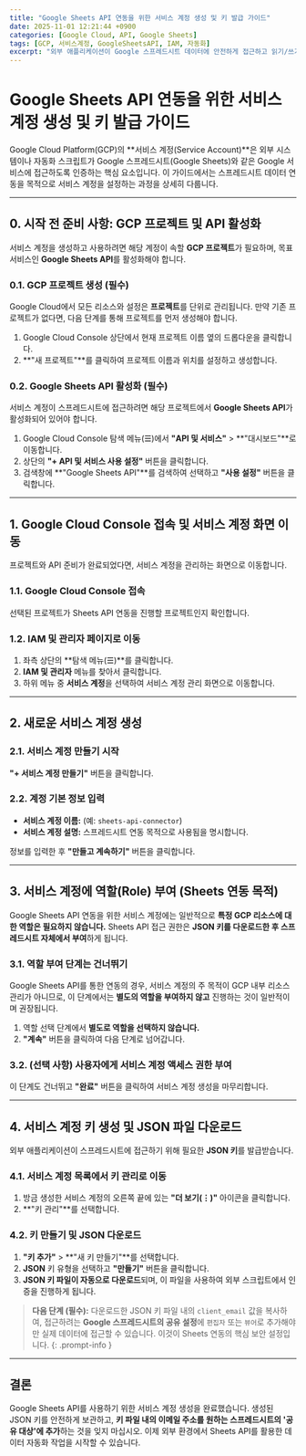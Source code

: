 ```yaml
---
title: "Google Sheets API 연동을 위한 서비스 계정 생성 및 키 발급 가이드"
date: 2025-11-01 12:21:44 +0900
categories: [Google Cloud, API, Google Sheets]
tags: [GCP, 서비스계정, GoogleSheetsAPI, IAM, 자동화]
excerpt: "외부 애플리케이션이 Google 스프레드시트 데이터에 안전하게 접근하고 읽기/쓰기 작업을 수행할 수 있도록, Google Cloud Platform에서 서비스 계정을 생성하고 키를 발급받는 실용적인 방법을 안내합니다."
---
```


# Google Sheets API 연동을 위한 서비스 계정 생성 및 키 발급 가이드

Google Cloud Platform(GCP)의 **서비스 계정(Service Account)**은 외부 시스템이나 자동화 스크립트가 Google 스프레드시트(Google Sheets)와 같은 Google 서비스에 접근하도록 인증하는 핵심 요소입니다. 이 가이드에서는 스프레드시트 데이터 연동을 목적으로 서비스 계정을 설정하는 과정을 상세히 다룹니다.

---

## 0. 시작 전 준비 사항: GCP 프로젝트 및 API 활성화

서비스 계정을 생성하고 사용하려면 해당 계정이 속할 **GCP 프로젝트**가 필요하며, 목표 서비스인 **Google Sheets API**를 활성화해야 합니다.

### 0.1. GCP 프로젝트 생성 (필수)

Google Cloud에서 모든 리소스와 설정은 **프로젝트**를 단위로 관리됩니다. 만약 기존 프로젝트가 없다면, 다음 단계를 통해 프로젝트를 먼저 생성해야 합니다.

1.  Google Cloud Console 상단에서 현재 프로젝트 이름 옆의 드롭다운을 클릭합니다.
2.  **"새 프로젝트"**를 클릭하여 프로젝트 이름과 위치를 설정하고 생성합니다.

### 0.2. Google Sheets API 활성화 (필수)

서비스 계정이 스프레드시트에 접근하려면 해당 프로젝트에서 **Google Sheets API**가 활성화되어 있어야 합니다.

1.  Google Cloud Console 탐색 메뉴(☰)에서 **"API 및 서비스"** > **"대시보드"**로 이동합니다.
2.  상단의 **"+ API 및 서비스 사용 설정"** 버튼을 클릭합니다.
3.  검색창에 **"Google Sheets API"**를 검색하여 선택하고 **"사용 설정"** 버튼을 클릭합니다.

---

## 1. Google Cloud Console 접속 및 서비스 계정 화면 이동

프로젝트와 API 준비가 완료되었다면, 서비스 계정을 관리하는 화면으로 이동합니다.

### 1.1. Google Cloud Console 접속

선택된 프로젝트가 Sheets API 연동을 진행할 프로젝트인지 확인합니다.

### 1.2. IAM 및 관리자 페이지로 이동

1.  좌측 상단의 **탐색 메뉴(☰)**를 클릭합니다.
2.  **IAM 및 관리자** 메뉴를 찾아서 클릭합니다.
3.  하위 메뉴 중 **서비스 계정**을 선택하여 서비스 계정 관리 화면으로 이동합니다.

---

## 2. 새로운 서비스 계정 생성

### 2.1. 서비스 계정 만들기 시작

**"+ 서비스 계정 만들기"** 버튼을 클릭합니다.

### 2.2. 계정 기본 정보 입력

* **서비스 계정 이름:** (예: `sheets-api-connector`)
* **서비스 계정 설명:** 스프레드시트 연동 목적으로 사용됨을 명시합니다.

정보를 입력한 후 **"만들고 계속하기"** 버튼을 클릭합니다.

---

## 3. 서비스 계정에 역할(Role) 부여 (Sheets 연동 목적)

Google Sheets API 연동을 위한 서비스 계정에는 일반적으로 **특정 GCP 리소스에 대한 역할은 필요하지 않습니다.** Sheets API 접근 권한은 **JSON 키를 다운로드한 후 스프레드시트 자체에서 부여**하게 됩니다.

### 3.1. 역할 부여 단계는 건너뛰기

Google Sheets API를 통한 연동의 경우, 서비스 계정의 주 목적이 GCP 내부 리소스 관리가 아니므로, 이 단계에서는 **별도의 역할을 부여하지 않고** 진행하는 것이 일반적이며 권장됩니다.

1.  역할 선택 단계에서 **별도로 역할을 선택하지 않습니다.**
2.  **"계속"** 버튼을 클릭하여 다음 단계로 넘어갑니다.

### 3.2. (선택 사항) 사용자에게 서비스 계정 액세스 권한 부여

이 단계도 건너뛰고 **"완료"** 버튼을 클릭하여 서비스 계정 생성을 마무리합니다.

---

## 4. 서비스 계정 키 생성 및 JSON 파일 다운로드

외부 애플리케이션이 스프레드시트에 접근하기 위해 필요한 **JSON 키**를 발급받습니다.

### 4.1. 서비스 계정 목록에서 키 관리로 이동

1.  방금 생성한 서비스 계정의 오른쪽 끝에 있는 **"더 보기(⋮)"** 아이콘을 클릭합니다.
2.  **"키 관리"**를 선택합니다.

### 4.2. 키 만들기 및 JSON 다운로드

1.  **"키 추가"** > **"새 키 만들기"**를 선택합니다.
2.  **JSON** 키 유형을 선택하고 **"만들기"** 버튼을 클릭합니다.
3.  **JSON 키 파일이 자동으로 다운로드**되며, 이 파일을 사용하여 외부 스크립트에서 인증을 진행하게 됩니다.

> **다음 단계 (필수):** 다운로드한 JSON 키 파일 내의 `client_email` 값을 복사하여, 접근하려는 **Google 스프레드시트의 공유 설정**에 `편집자` 또는 `뷰어`로 추가해야만 실제 데이터에 접근할 수 있습니다. 이것이 Sheets 연동의 핵심 보안 설정입니다.
{: .prompt-info }

---

## 결론

Google Sheets API를 사용하기 위한 서비스 계정 생성을 완료했습니다. 생성된 JSON 키를 안전하게 보관하고, **키 파일 내의 이메일 주소를 원하는 스프레드시트의 '공유 대상'에 추가**하는 것을 잊지 마십시오. 이제 외부 환경에서 Sheets API를 활용한 데이터 자동화 작업을 시작할 수 있습니다.